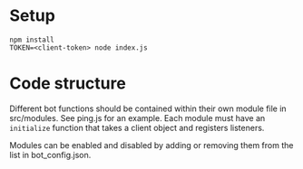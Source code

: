 # Setup

```
npm install
TOKEN=<client-token> node index.js
```

# Code structure

Different bot functions should be contained within their own module file in src/modules. See ping.js for an example. Each module must have an `initialize` function that takes a client object and registers listeners.

Modules can be enabled and disabled by adding or removing them from the list in bot_config.json.

